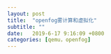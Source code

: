 ```yaml
---
layout: post
title:  "openfog雾计算和虚拟化"
subtitle: ""
date:   2019-6-17 9:16:09 +0800
categories: [qemu，openfog]
---
```


